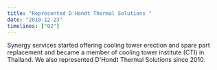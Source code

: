 ```yaml
---
title: "Represented D'Hondt Thermal Solutions "
date: "2010-12-23"
timelines: ["02"]
---
```

Synergy services started offering cooling tower erection and spare part replacement and became a member of cooling tower institute (CTI) in Thailand. We also represented D'Hondt Thermal Solutions since 2010.
